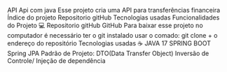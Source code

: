 API
Api com java
Esse projeto cria uma API para transferências financeira
Índice do projeto
Repositorio gitHub
Tecnologias usadas
Funcionalidades do Projeto
💻 Repositorio gitHub
GitHub
Para baixar esse projeto no computador é necessário ter o git instalado
usar o comado: git clone + o endereço do repositório
Tecnologias usadas
☕ JAVA 17
SPRING BOOT 
Spring JPA
Padrão de Projeto: DTO(Data Transfer Object)
Inversão de Controle/ Injeção de dependência
